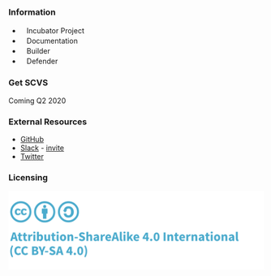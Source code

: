 ### Information
* <i class="fas fa-egg" style="font-size: 1.2em; color:#3468AC;"></i><span style="font-size:1.0em;padding-left:12px;">Incubator Project</span>
* <i class="fas fa-book" style="font-size: 1.2em; color:#233e81;"></i><span style="font-size:1.0em;padding-left:12px;">Documentation</span>
* <i class="fas fa-toolbox" style="font-size: 1.2em; color:#233e81;"></i><span style="font-size:1.0em;padding-left:12px;">Builder</span> 
* <i class="fas fa-shield-alt" style="font-size: 1.2em; color:#233e81;"></i><span style="font-size:1.0em;padding-left:12px;">Defender</span>

### Get SCVS

Coming Q2 2020

### External Resources

* [GitHub](https://github.com/OWASP/Software-Component-Verification-Standard)
* [Slack](https://owasp.slack.com/channels/project-scvs) - [invite](https://owasp-slack.herokuapp.com/)
* [Twitter](https://twitter.com/OWASP_SCVS)

### Licensing

![Creative Commons Attribution ShareAlike 4.0 license](assets/images/license.png)
